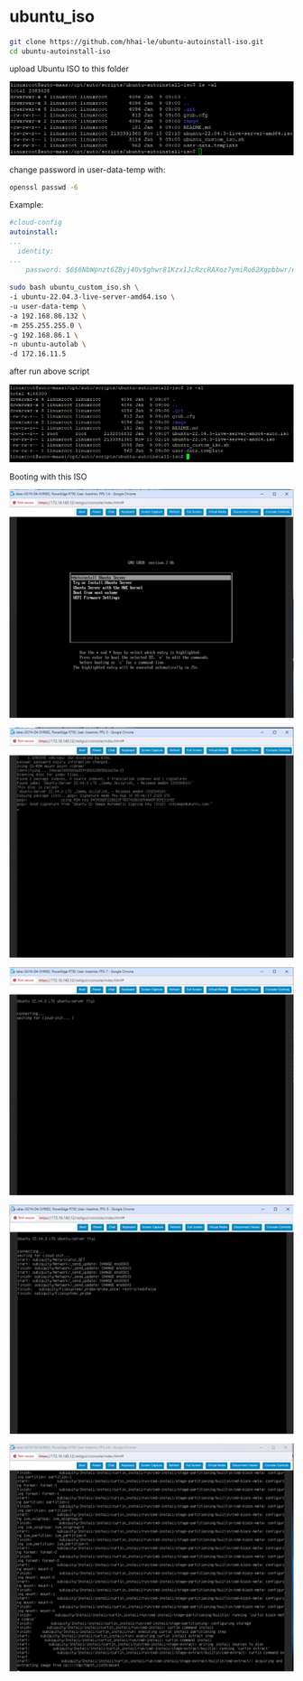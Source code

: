 # ubuntu_iso

```bash
git clone https://github.com/hhai-le/ubuntu-autoinstall-iso.git
cd ubuntu-autoinstall-iso
```

upload Ubuntu ISO to this folder

![Alt text](image/image.png)

change password in user-data-temp with:

```bash
openssl passwd -6
```

Example:

```yaml
#cloud-config
autoinstall:
...
  identity:
...
    password: $6$6NbWpnzt6ZByj4Ov$ghwr81Kzx1JcRzcRAXoz7ymiRo62Xgpbbwr/nnHLrkp3gYmyEILFfJZRpfZ/rA3bwGJu6bwsCbm
```






```bash
sudo bash ubuntu_custom_iso.sh \
-i ubuntu-22.04.3-live-server-amd64.iso \
-u user-data-temp \
-a 192.168.86.132 \
-m 255.255.255.0 \
-g 192.168.86.1 \
-n ubuntu-autolab \
-d 172.16.11.5
```

after run above script

![Alt text](image/image-1.png)

Booting with this ISO

![Alt text](image/image-2.png)

![Alt text](image/image-3.png)

![Alt text](image/image-4.png)

![Alt text](image/image-5.png)

![Alt text](image/image-6.png)
